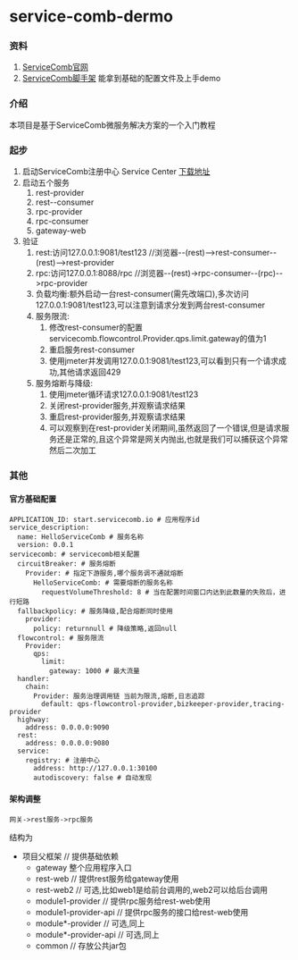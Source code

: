 # service-comb-dermo

### 资料

1. [ServiceComb官网](https://servicecomb.apache.org/cn/)
2. [ServiceComb脚手架](http://start.servicecomb.io/) 能拿到基础的配置文件及上手demo

### 介绍

本项目是基于ServiceComb微服务解决方案的一个入门教程

### 起步

1. 启动ServiceComb注册中心 Service Center [下载地址](https://servicecomb.apache.org/cn/release/)
3. 启动五个服务
   1. rest-provider
   2. rest--consumer
   3. rpc-provider
   4. rpc-consumer
   5. gateway-web
4. 验证
   1. rest:访问127.0.0.1:9081/test123 //浏览器--(rest)-->rest-consumer--(rest)-->rest-provider
   2. rpc:访问127.0.0.1:8088/rpc //浏览器--(rest)->rpc-consumer--(rpc)-->rpc-provider
   3. 负载均衡:额外启动一台rest-consumer(需先改端口),多次访问127.0.0.1:9081/test123,可以注意到请求分发到两台rest-consumer
   4. 服务限流:
      1. 修改rest-consumer的配置servicecomb.flowcontrol.Provider.qps.limit.gateway的值为1
      2. 重启服务rest-consumer
      3. 使用jmeter并发调用127.0.0.1:9081/test123,可以看到只有一个请求成功,其他请求返回429
   5. 服务熔断与降级:
      1. 使用jmeter循环请求127.0.0.1:9081/test123
      2. 关闭rest-provider服务,并观察请求结果
      3. 重启rest-provider服务,并观察请求结果
      4. 可以观察到在rest-provider关闭期间,虽然返回了一个错误,但是请求服务还是正常的,且这个异常是网关内抛出,也就是我们可以捕获这个异常然后二次加工

### 其他

#### 官方基础配置

```
APPLICATION_ID: start.servicecomb.io # 应用程序id
service_description:
  name: HelloServiceComb # 服务名称
  version: 0.0.1
servicecomb: # servicecomb相关配置
  circuitBreaker: # 服务熔断
    Provider: # 指定下游服务,哪个服务调不通就熔断
      HelloServiceComb: # 需要熔断的服务名称
        requestVolumeThreshold: 8 # 当在配置时间窗口内达到此数量的失败后，进行短路
  fallbackpolicy: # 服务降级,配合熔断同时使用
    provider:
      policy: returnnull # 降级策略,返回null
  flowcontrol: # 服务限流
    Provider:
      qps:
        limit:
          gateway: 1000 # 最大流量
  handler:
    chain:
      Provider: 服务治理调用链 当前为限流,熔断,日志追踪
        default: qps-flowcontrol-provider,bizkeeper-provider,tracing-provider
  highway:
    address: 0.0.0.0:9090
  rest:
    address: 0.0.0.0:9080
  service:
    registry: # 注册中心
      address: http://127.0.0.1:30100
      autodiscovery: false # 自动发现
```

#### 架构调整

   `网关->rest服务->rpc服务`
   
   结构为

   * 项目父框架 // 提供基础依赖
     * gateway 整个应用程序入口
     * rest-web // 提供rest服务给gateway使用
     * rest-web2 // 可选,比如web1是给前台调用的,web2可以给后台调用
     * module1-provider // 提供rpc服务给rest-web使用
     * module1-provider-api // 提供rpc服务的接口给rest-web使用
     * module*-provider // 可选,同上
     * module*-provider-api // 可选,同上
     * common // 存放公共jar包

   

